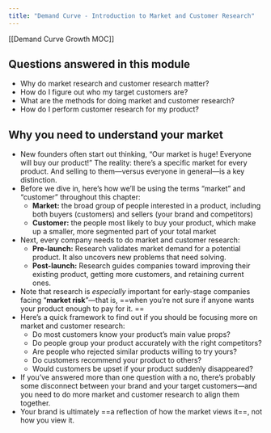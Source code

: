 ```yaml
---
title: "Demand Curve - Introduction to Market and Customer Research"
---
```

[[Demand Curve Growth MOC]]

## Questions answered in this module

-   Why do market research and customer research matter?
-   How do I figure out who my target customers are?
-   What are the methods for doing market and customer research?
-   How do I perform customer research for my product?

## Why you need to understand your market
- New founders often start out thinking, “Our market is huge! Everyone will buy our product!” The reality: there’s a specific market for every product. And selling to them—versus everyone in general—is a key distinction. 
- Before we dive in, here’s how we’ll be using the terms “market” and “customer” throughout this chapter:
	- **Market:** the broad group of people interested in a product, including both buyers (customers) and sellers (your brand and competitors)
	- **Customer:** the people most likely to buy your product, which make up a smaller, more segmented part of your total market
- Next, every company needs to do market and customer research:
	- **Pre-launch:** Research validates market demand for a potential product. It also uncovers new problems that need solving.
	- **Post-launch:** Research guides companies toward improving their existing product, getting more customers, and retaining current ones.
- Note that research is _especially_ important for early-stage companies facing “**market risk**”—that is, ==when you’re not sure if anyone wants your product enough to pay for it. ==
- Here’s a quick framework to find out if you should be focusing more on market and customer research:
	- Do most customers know your product’s main value props?
	- Do people group your product accurately with the right competitors?
	- Are people who rejected similar products willing to try yours?
	- Do customers recommend your product to others?
	- Would customers be upset if your product suddenly disappeared?
- If you’ve answered more than one question with a no, there’s probably some disconnect between your brand and your target customers—and you need to do more market and customer research to align them together. 
- Your brand is ultimately ==a reflection of how the market views it==, not how you view it.